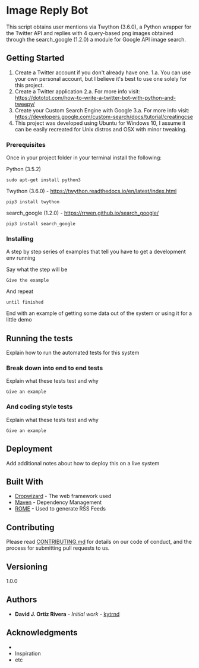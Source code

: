 # Image Reply Bot

This script obtains user mentions via Twython (3.6.0), a Python wrapper for the Twitter API and replies with 4 query-based png images obtained through the search_google (1.2.0) a module for Google API image search.

## Getting Started

1. Create a Twitter account if you don't already have one.
  1.a. You can use your own personal account, but I believe it's best to use one solely for this project.
2. Create a Twitter application
  2.a. For more info visit: https://dototot.com/how-to-write-a-twitter-bot-with-python-and-tweepy/
3. Create your Custom Search Engine with Google
  3.a. For more info visit: https://developers.google.com/custom-search/docs/tutorial/creatingcse
4. This project was developed using Ubuntu for Windows 10, I assume it can be easily recreated for Unix distros and OSX with minor tweaking.

### Prerequisites

Once in your project folder in your terminal install the following:

Python (3.5.2)

```
sudo apt-get install python3
```

Twython (3.6.0) - https://twython.readthedocs.io/en/latest/index.html

```
pip3 install twython
```

search_google (1.2.0) - https://rrwen.github.io/search_google/

```
pip3 install search_google
```

### Installing

A step by step series of examples that tell you have to get a development env running

Say what the step will be

```
Give the example
```

And repeat

```
until finished
```

End with an example of getting some data out of the system or using it for a little demo

## Running the tests

Explain how to run the automated tests for this system

### Break down into end to end tests

Explain what these tests test and why

```
Give an example
```

### And coding style tests

Explain what these tests test and why

```
Give an example
```

## Deployment

Add additional notes about how to deploy this on a live system

## Built With

* [Dropwizard](http://www.dropwizard.io/1.0.2/docs/) - The web framework used
* [Maven](https://maven.apache.org/) - Dependency Management
* [ROME](https://rometools.github.io/rome/) - Used to generate RSS Feeds

## Contributing

Please read [CONTRIBUTING.md](https://gist.github.com/PurpleBooth/b24679402957c63ec426) for details on our code of conduct, and the process for submitting pull requests to us.

## Versioning

1.0.0 

## Authors

* **David J. Ortiz Rivera** - *Initial work* - [kytrnd](https://github.com/kytrnd)

## Acknowledgments

* 
* Inspiration
* etc


